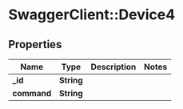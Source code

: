 # SwaggerClient::Device4

## Properties
Name | Type | Description | Notes
------------ | ------------- | ------------- | -------------
**_id** | **String** |  | 
**command** | **String** |  | 


